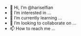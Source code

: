 - 👋 Hi, I’m @hariselfian
- 👀 I’m interested in ...
- 🌱 I’m currently learning ...
- 💞️ I’m looking to collaborate on ...
- 📫 How to reach me ...

<!---
hariselfian/hariselfian is a ✨ special ✨ repository because its `README.md` (this file) appears on your GitHub profile.
You can click the Preview link to take a look at your changes.
--->
